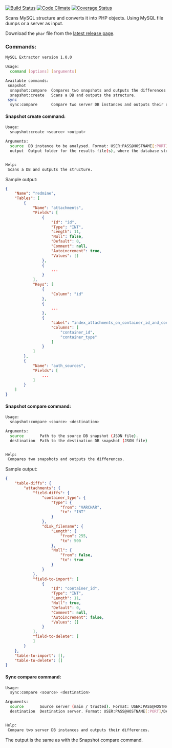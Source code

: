 [![Build Status](https://travis-ci.org/DeploymentTools/MySQL-to-object-mapper.svg)](https://travis-ci.org/DeploymentTools/MySQL-to-object-mapper) [![Code Climate](https://codeclimate.com/github/DeploymentTools/MySQL-to-object-mapper/badges/gpa.svg)](https://codeclimate.com/github/DeploymentTools/MySQL-to-object-mapper) [![Coverage Status](https://coveralls.io/repos/DeploymentTools/MySQL-to-object-mapper/badge.svg)](https://coveralls.io/r/DeploymentTools/MySQL-to-object-mapper)

Scans MySQL structure and converts it into PHP objects.
Using MySQL file dumps or a server as input.

Download the `phar` file from the [latest release page](https://github.com/DeploymentTools/MySQL-to-object-mapper/releases/latest).

### Commands:

```bash
MySQL Extractor version 1.0.0

Usage:
  command [options] [arguments]

Available commands:
 snapshot
  snapshot:compare  Compares two snapshots and outputs the differences.
  snapshot:create   Scans a DB and outputs the structure.
 sync
  sync:compare      Compare two server DB instances and outputs their differences.
``` 

#### Snapshot create command:

```bash
Usage:
  snapshot:create <source> <output>

Arguments:
  source  DB instance to be analysed. Format: USER:PASS@HOSTNAME[:PORT]/DATABASE or /PATH/TO/SQL/DUMPS/
  output  Output folder for the results file(s), where the database structure will be dumped in JSON format. Data will be stored in [databaseName]-[date]-[timestamp].json format.


Help:
 Scans a DB and outputs the structure.
```

Sample output:

```json
{
    "Name": "redmine",
    "Tables": [
        {
            "Name": "attachments",
            "Fields": [
                {
                    "Id": "id",
                    "Type": "INT",
                    "Length": 11,
                    "Null": false,
                    "Default": 0,
                    "Comment": null,
                    "Autoincrement": true,
                    "Values": []
                },
                {
                    ...
                }
            ],
            "Keys": [
                {
                    "Column": "id"
                },
                {
                    ...
                },
                {
                    "Label": "index_attachments_on_container_id_and_container_type",
                    "Columns": [
                        "container_id",
                        "container_type"
                    ]
                }
            ]
        },
        {
            "Name": "auth_sources",
            "Fields": [
                ...
            ]
        }
    ]
}
```


#### Snapshot compare command:

```bash
Usage:
  snapshot:compare <source> <destination>

Arguments:
  source       Path to the source DB snapshot (JSON file).
  destination  Path to the destination DB snapshot (JSON file)


Help:
 Compares two snapshots and outputs the differences.
```

Sample output:

```json
{
    "table-diffs": {
        "attachments": {
            "field-diffs": {
                "container_type": {
                    "Type": {
                        "from": "VARCHAR",
                        "to": "INT"
                    }
                },
                "disk_filename": {
                    "Length": {
                        "from": 255,
                        "to": 500
                    },
                    "Null": {
                        "from": false,
                        "to": true
                    }
                }
            },
            "field-to-import": [
                {
                    "Id": "container_id",
                    "Type": "INT",
                    "Length": 11,
                    "Null": true,
                    "Default": 0,
                    "Comment": null,
                    "Autoincrement": false,
                    "Values": []
                }
            ],
            "field-to-delete": [
            ]
        }
    },
    "table-to-import": [],
    "table-to-delete": []
}
```


#### Sync compare command:

```bash
Usage:
  sync:compare <source> <destination>

Arguments:
  source       Source server (main / trusted). Format: USER:PASS@HOSTNAME[:PORT]/DATABASE
  destination  Destination server. Format: USER:PASS@HOSTNAME[:PORT]/DATABASE


Help:
 Compare two server DB instances and outputs their differences.
```

The output is the same as with the Snapshot compare command. 